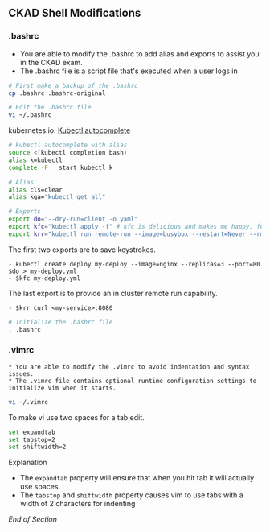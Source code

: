 ## CKAD Shell Modifications

### .bashrc

- You are able to modify the .bashrc to add alias and exports to assist you in the CKAD exam.
- The .bashrc file is a script file that's executed when a user logs in

```bash
# First make a backup of the .bashrc
cp .bashrc .bashrc-original
```

```bash
# Edit the .bashrc file
vi ~/.bashrc
```

kubernetes.io: [Kubectl autocomplete](https://kubernetes.io/docs/reference/kubectl/cheatsheet/#bash)

```bash
# kubectl autocomplete with alias
source <(kubectl completion bash)
alias k=kubectl
complete -F __start_kubectl k

# Alias
alias cls=clear
alias kga="kubectl get all"

# Exports
export do="--dry-run=client -o yaml"
export kfc="kubectl apply -f" # kfc is delicious and makes me happy, feel free to change to kaf
export krr="kubectl run remote-run --image=busybox --restart=Never --rm -i --"
```

The first two exports are to save keystrokes.

    - kubectl create deploy my-deploy --image=nginx --replicas=3 --port=80 $do > my-deploy.yml
    - $kfc my-deploy.yml

The last export is to provide an in cluster remote run capability.

    - $krr curl <my-service>:8080

```bash
# Initialize the .bashrc file
. .bashrc
```

### .vimrc

    * You are able to modify the .vimrc to avoid indentation and syntax issues.
    * The .vimrc file contains optional runtime configuration settings to initialize Vim when it starts.

```bash
vi ~/.vimrc
```

To make vi use two spaces for a tab edit.

```bash
set expandtab
set tabstop=2
set shiftwidth=2
```

Explanation

- The `expandtab` property will ensure that when you hit tab it will actually use spaces.
- The `tabstop` and `shiftwidth` property causes vim to use tabs with a width of 2 characters for indenting

_End of Section_

